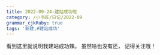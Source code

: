```yaml
---
title: 2022-09-24-建站成功啦
category: /小书匠/日记/2022-09
grammar_cjkRuby: true
tags: '新建,#建站成功'
---
```



看到这里就说明我建站成功辣。
虽然啥也没有还，
记得关注哦！